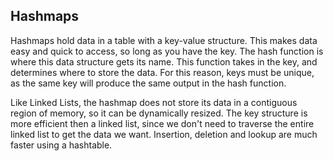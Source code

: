 ## Hashmaps

Hashmaps hold data in a table with a key-value structure.
This makes data easy and quick to access, so long as you have the key.
The hash function is where this data structure gets its name. This function
takes in the key, and determines where to store the data. For this reason, keys
must be unique, as the same key will produce the same output in the hash
function.

Like Linked Lists, the hashmap does not store its data in a contiguous region of
memory, so it can be dynamically resized. The key structure is more efficient
then a linked list, since we don't need to traverse the entire linked list to
get the data we want. Insertion, deletion and lookup are much faster using a
hashtable.
